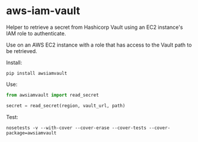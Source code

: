 # aws-iam-vault
Helper to retrieve a secret from Hashicorp Vault using an EC2 instance's IAM role to authenticate.

Use on an AWS EC2 instance with a role that has access to the Vault path to be retrieved.

Install:
```console
pip install awsiamvault
```
Use:
```python
from awsiamvault import read_secret

secret = read_secret(region, vault_url, path)
```
Test:
```console
nosetests -v --with-cover --cover-erase --cover-tests --cover-package=awsiamvault
```
